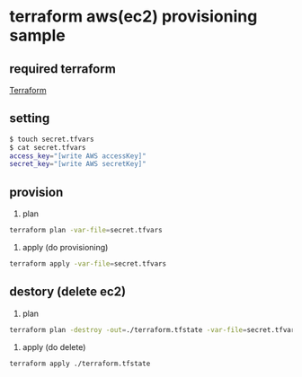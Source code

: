 # terraform aws(ec2) provisioning sample

## required terraform
[Terraform](https://www.terraform.io/ "Terraform")

## setting
```sh
$ touch secret.tfvars
$ cat secret.tfvars
access_key="[write AWS accessKey]"
secret_key="[write AWS secretKey]"
```

## provision

1. plan
```sh
terraform plan -var-file=secret.tfvars
```

1.  apply (do provisioning)
```sh
terraform apply -var-file=secret.tfvars
```

## destory (delete ec2)

1. plan
```sh
terraform plan -destroy -out=./terraform.tfstate -var-file=secret.tfvars
```

1. apply (do delete)
```sh
terraform apply ./terraform.tfstate
```

